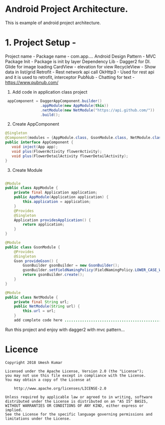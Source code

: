 # Android Project Architecture.
This is example of android project architecture.

# 1. Project Setup -
  Project name -
  Package name - com.app....
  Android Design Pattern - MVC
  Package Init - Package is init by layer
  Dependency Lib - Dagger2 for DI.
                   Glide for image loading
                   CardView - elevation for view
                   RecycleView - Show data in list/grid
                   Retrofit - Rest network api call
                   OkHttp3 - Used for rest api and it is used to retrofit, interceptor
                   PubNub - Chatting for text - https://www.pubnub.com/


1. Add code in application class project
```java
 appComponent = DaggerAppComponent.builder()
                .appModule(new AppModule(this))
                .netModule(new NetModule("https://api.github.com/"))
                .build();
 ```           
 2. Create AppComponent
 ```java
 @Singleton
@Component(modules = {AppModule.class, GsonModule.class, NetModule.class})
public interface AppComponent {
    void inject(App app);
    void plus(FlowerActivity flowerActivity);
    void plus(FlowerDetailActivity flowerDetailActivity);
}
```
3. Create Module
```java

@Module
public class AppModule {
    private final Application application;
    public AppModule(Application application) {
        this.application = application;
    }
    @Provides
    @Singleton
    Application providesApplication() {
        return application;
    }
}

@Module
public class GsonModule {
    @Provides
    @Singleton
    Gson provideGson() {
        GsonBuilder gsonBuilder = new GsonBuilder();
        gsonBuilder.setFieldNamingPolicy(FieldNamingPolicy.LOWER_CASE_WITH_UNDERSCORES);
        return gsonBuilder.create();
    }
}

@Module
public class NetModule {
    private final String url;
    public NetModule(String url) {
        this.url = url;
    }
    add complete code here ...................................................
```
Run this project and enjoy with dagger2 with mvc pattern...

# Licence

    Copyright 2018 Umesh Kumar

    Licensed under the Apache License, Version 2.0 (the "License");
    you may not use this file except in compliance with the License.
    You may obtain a copy of the License at

        http://www.apache.org/licenses/LICENSE-2.0

    Unless required by applicable law or agreed to in writing, software
    distributed under the License is distributed on an "AS IS" BASIS,
    WITHOUT WARRANTIES OR CONDITIONS OF ANY KIND, either express or implied.
    See the License for the specific language governing permissions and
    limitations under the License.
          
